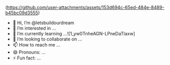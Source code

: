 (https://github.com/user-attachments/assets/153d694c-65ed-484e-8489-b45bc09d3555)
- 👋 Hi, I’m @letsbuildourdream
- 👀 I’m interested in ...
- 🌱 I’m currently learning ...![1_yw0TnheAGN-LPneDaTlaxw]
- 💞️ I’m looking to collaborate on ...
- 📫 How to reach me ...
- 😄 Pronouns: ...
- ⚡ Fun fact: ...

<!---
letsbuildourdream/letsbuildourdream is a ✨ special ✨ repository because its `README.md` (this file) appears on your GitHub profile.
You can click the Preview link to take a look at your changes.
--->
